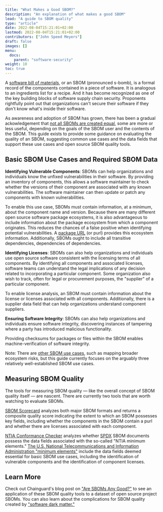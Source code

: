 ```yaml
---
title: "What Makes a Good SBOM?"
description: "An explanation of what makes a good SBOM"
lead: "A guide to SBOM quality"
type: "article"
date: 2022-08-04T15:21:01+02:00
lastmod: 2022-08-04T15:21:01+02:00
contributors: ["John Speed Meyers"]
draft: false
images: []
menu:
  docs:
    parent: "software-security"
weight: 10
toc: true
---
```


A [software bill of materials](https://edu.chainguard.dev/software-security/glossary/#sbom), or an SBOM (pronounced s-bomb), is a formal record of the components contained in a piece of software. It is analogous to an ingredients list for a recipe. And it has become recognized as one of the key building blocks of software supply chain security. Proponents rightfully point out that organizations can't secure their software if they don't know what's inside their software.

As awareness and adoption of SBOM has grown, there has been a gradual ackowledgement that [not all SBOMs are created equal](https://www.chainguard.dev/unchained/not-all-sboms-are-created-equal), some are more or less useful, depending on the goals of the SBOM user and the contents of the SBOM. This guide exists to provide some guidance on evaluating the quality of an SBOM, suggesting common use cases and the data fields that support these use cases and open source SBOM quality tools.

## Basic SBOM Use Cases and Required SBOM Data

**Identifying Vulnerable Components**: SBOMs can help organizations and individuals know the unfixed vulnerabilities in their software. By providing an inventory of components, this allows a software maintainer to check whether the versions of their component are associated with any known vulnerabilities. The software maintainer can then update or patch any components with known vulnerabilities.

To enable this use case, SBOMs must contain information, at a minimum, about the component name and version. Because there are many different open source software package ecosystems, it is also advantageous to include information about the package ecosystem from which a component originates. This reduces the chances of a false positive when identifying potential vulnerabilities. A [package URL](https://github.com/package-url/purl-spec) (or purl) provides this ecosystem information. Additionally, SBOMs ought to include all transitive dependencies, dependencies of dependencies.

**Identifying Licenses**: SBOMs can also help organizations and individuals use open source software consistent with the licensing terms of all components. By identifying all components and associated licenses, software teams can understand the legal implications of any decision related to incorporating a particular component. Some organization also wish to track, often for legal or procurement purposes, the "supplier" of a particular component.

To enable license analysis, an SBOM must contain information about the license or licenses associated with all components. Additionally, there is a supplier data field that can help organizations understand component suppliers.

**Ensuring Software Integrity**: SBOMs can also help organizations and individuals ensure software integrity, discovering instances of tampering where a party has introduced malicious functionality.

Providing checksums for packages or files within the SBOM enables machine-verification of software integrity.

Note: There are [other SBOM use cases](https://www.atlanticcouncil.org/in-depth-research-reports/issue-brief/the-cases-for-using-sboms/), such as mapping broader ecosystem risks, but this guide currently focuses on the arguably three relatively well-established SBOM use cases.

## Measuring SBOM Quality

The tools for measuring SBOM quality — like the overall concept of SBOM quality itself — are nascent. There are currently two tools that are worth watching to evaluate SBOMs.

[SBOM Scorecard](https://github.com/eBay/sbom-scorecard) analyzes both major SBOM formats and returns a composite quality score indicating the extent to which an SBOM possesses key fields, including whether the components in the SBOM contain a purl and whether there are licenses associated with each component.

[NTIA Conformance Checker](https://github.com/spdx/ntia-conformance-checker) analyzes whether [SPDX](https://spdx.dev/) SBOM documents possess the data fields associated with the so-called "NTIA minimum elements." [The U.S. National Telecommunications and Information Administration "minimum elements"](https://www.ntia.doc.gov/files/ntia/publications/sbom_minimum_elements_report.pdf) include the data fields deemed essential for basic SBOM use cases, including the identification of vulnerable components and the identification of component licenses.

## Learn More

Check out Chainguard's blog post on ["Are SBOMs Any Good?"](https://www.chainguard.dev/unchained/are-sboms-any-good-preliminary-measurement-of-the-quality-of-open-source-project-sboms) to see an application of these SBOM quality tools to a dataset of open source project SBOMs. You can also learn about the complications for SBOM quality created by ["software dark matter."](https://www.chainguard.dev/unchained/software-dark-matter-is-the-enemy-of-software-transparency)